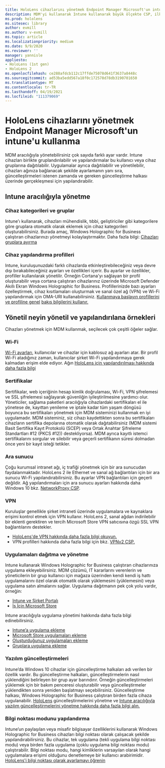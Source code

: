 ```yaml
---
title: HoloLens cihazlarını yönetmek Endpoint Manager Microsoft'un intune'u kullanma
description: MDM'yi kullanarak Intune kullanarak büyük ölçekte CSP, ilke ve HoloLens karma gerçeklik cihazlarını yapılandırmayı ve yönetmeyi öğrenin.
ms.prod: hololens
ms.sitesec: library
author: evmill
ms.author: v-evmill
ms.topic: article
ms.localizationpriority: medium
ms.date: 9/9/2020
ms.reviewer: ''
manager: yannisle
appliesto:
- HoloLens (1st gen)
- HoloLens 2
ms.openlocfilehash: ce288afdcb112c17ffde75078d641f3637a8448c
ms.sourcegitcommit: ad53ba5edd567a18f0c172578d78db3190701650
ms.translationtype: MT
ms.contentlocale: tr-TR
ms.lasthandoff: 04/19/2021
ms.locfileid: "111379069"
---
```

# <a name="using-microsofts-endpoint-manager-intune-to-manage-hololens-devices"></a>HoloLens cihazlarını yönetmek Endpoint Manager Microsoft'un intune'u kullanma

MDM aracılığıyla yönetebilirsiniz çok sayıda farklı ayar vardır. Intune cihazları birlikte gruplandırılabilir ve yapılandırmalar bu kullanıcı veya cihaz gruplarına dağıtılabilir. Uygulamalar ayrıca dağıtılabilir ve yönetilebilir, cihazları ağınıza bağlanacak şekilde ayarlamanın yanı sıra, güncelleştirmeleri istenen zamanda ve gereken güncelleştirme halkası üzerinde gerçekleşmesi için yapılandırabilir. 

## <a name="how-to-manage-via-intune"></a>Intune aracılığıyla yönetme

### <a name="device-categories-and-groups"></a>Cihaz kategorileri ve gruplar
Intune'ı kullanarak, cihazları mühendislik, tıbbi, geliştiriciler gibi kategorilere göre gruplara otomatik olarak eklemek için cihaz kategorileri oluşturabilirsiniz. Burada amaç, Windows Holographic for Business çalıştıran cihazlarınızı yönetmeyi kolaylaştırmaktır.
Daha fazla bilgi: [Cihazları gruplara ayırma](https://docs.microsoft.com/mem/intune/enrollment/device-group-mapping)

### <a name="device-configuration-profiles"></a>Cihaz yapılandırma profilleri
Intune, kuruluşunuzdaki farklı cihazlarda etkinleştirebileceğiniz veya devre dışı bırakabileceğiniz ayarları ve özellikleri içerir. Bu ayarlar ve özellikler, profiller kullanılarak yönetilir. Örneğin Cortana'yı sağlayan bir profil oluşturabilir veya cortana çalıştıran cihazlarınız üzerinde Microsoft Defender Akıllı Ekran Windows Holographic for Business.
Profillerinizde bazı ayarları özelleştirmek, cihaz kısıtlamaları oluşturmak ve sanal özel ağ (VPN) ve Wi-Fi yapılandırmak için OMA-URI kullanabilirsiniz.
[Kullanmaya başlayın profillerini ve profiline genel](https://docs.microsoft.com/mem/intune/configuration/device-profiles) [bakış bilgilerini kullanır.](https://docs.microsoft.com/mem/intune/configuration/device-profile-create)

## <a name="examples-of-what-can-be-managed-and-configured"></a>Yönetil neyin yönetil ve yapılandırılana örnekleri

Cihazları yönetmek için MDM kullanmak, seçilecek çok çeşitli öğeler sağlar. 

### <a name="wi-fi"></a>Wi-Fi
[Wi-Fi ayarları](https://docs.microsoft.com/mem/intune/configuration/wi-fi-settings-configure), kullanıcılar ve cihazlar için kablosuz ağ ayarları atar. Bir profil Wi-Fi atadığınız zaman, kullanıcılar şirket Wi-Fi yapılandırmaya gerek kalmadan erişim elde ediyor.
Ağın [HoloLens için yapılandırılması hakkında daha fazla bilgi](hololens-commercial-infrastructure.md)

### <a name="certificates"></a>Sertifikalar
Sertifikalar, web içeriğinin hesap kimlik doğrulaması, Wi-Fi, VPN şifrelemesi ve SSL şifrelemesi sağlayarak güvenliğin iyileştirilmesine yardımcı olur. Yöneticiler, sağlama paketleri aracılığıyla cihazlardaki sertifikaları el ile yönetese de, kayıttan yenileme ve iptale kadar tüm yaşam döngüsü boyunca bu sertifikaları yönetmek için MDM sisteminizi kullanmak en iyi uygulamadır. MDM sisteminiz, siz cihazı kaydettikten sonra bu sertifikaları cihazların sertifika depolarına otomatik olarak dağıtabilirsiniz (MDM sistemi Basit Sertifika Kayıt Protokolü (SCEP) veya Ortak Anahtar Şifreleme Standartları #12 (PKCS #12)) destekliyorsa). MDM ayrıca kayıtlı istemci sertifikalarını sorgular ve silebilir veya geçerli sertifikanın süresi dolmadan önce yeni bir kayıt isteği tetikler. 

### <a name="proxy"></a>Ara sunucu
Çoğu kurumsal intranet ağı, iç trafiği yönetmek için bir ara sunucudan faydalanmaktadır. HoloLens 2 ile Ethernet ve sanal ağ bağlantıları için bir ara sunucu Wi-Fi yapılandırabilirsiniz. Bu ayarlar VPN bağlantıları için geçerli değildir. Ağ yapılandırmaları için ara sunucu ayarları hakkında daha Windows 10 bkz. [NetworkProxy CSP](https://docs.microsoft.com/windows/client-management/mdm/networkproxy-csp).

### <a name="vpn"></a>VPN
Kuruluşlar genellikle şirket intraneti üzerinde uygulamalara ve kaynaklara erişimi kontrol etmek için VPN kullanır. HoloLens 2, sanal ağdan indirilebilir bir eklenti gerektiren ve tercih Microsoft Store VPN satıcısına özgü SSL VPN bağlantılarını destekler. 
- [HoloLens'de VPN hakkında daha fazla bilgi okuyun.](hololens-network.md#vpn)
- VPN profilleri hakkında daha fazla bilgi için bkz. [VPNv2 CSP.](https://docs.microsoft.com/windows/client-management/mdm/vpnv2-csp)

### <a name="deploy-and-manage-apps"></a>Uygulamaları dağıtma ve yönetme
Intune kullanarak Windows Holographic for Business çalıştıran cihazlarınıza uygulama ekleyebilirsiniz. MDM çözümü, IT kararlarını verenlerin ve yöneticilerin bir grup kullanıcı için mağaza üzerinden kendi kendi iş hattı uygulamalarını özel olarak otomatik olarak yüklemesini (yüklemesini) veya uygulama satın almalarını sağlar. Uygulama dağıtmanın pek çok yolu vardır, örneğin:
-   [Intune ve Şirket Portalı]( app-deploy-intune.md)
-   [İş İçin Microsoft Store]( app-deploy-store-business.md)

Intune aracılığıyla uygulama yönetimi hakkında daha fazla bilgi edinebilirsiniz.
-   [Intune’a uygulama ekleme](https://docs.microsoft.com/mem/intune/apps/apps-add)
-   [Microsoft Store uygulamaları ekleme](https://docs.microsoft.com/mem/intune/apps/store-apps-windows)
-   [Oluşturduğunuz uygulamaları ekleme](https://docs.microsoft.com/mem/intune/apps/lob-apps-windows)
- [Gruplara uygulama ekleme](https://docs.microsoft.com/mem/intune/apps/apps-deploy)

### <a name="software-updates"></a>Yazılım güncelleştirmeleri
Intune’da Windows 10 cihazlar için güncelleştirme halkaları adı verilen bir özellik vardır. Bu güncelleştirme halkaları, güncelleştirmelerin nasıl yüklendiğini belirleyen bir grup ayar barındırır. Örneğin güncelleştirmeleri yüklemek için bir bakım penceresi oluşturabilir veya güncelleştirmeler yüklendikten sonra yeniden başlatmayı seçebilirsiniz. Güncelleştirme halkası, Windows Holographic for Business çalıştıran birden fazla cihaza uygulanabilir.
[HoloLens](hololens-updates.md) güncelleştirmelerini yönetme ve [Intune aracılığıyla yazılım güncelleştirmelerini yönetme hakkında daha fazla bilgi alın.](https://docs.microsoft.com/mem/intune/protect/windows-update-for-business-configure)

### <a name="configure-kiosk-mode"></a>Bilgi noktası modunu yapılandırma
Intune’un paylaşılan veya misafir bilgisayar özelliklerini kullanarak Windows Holographic for Business cihazları bilgi noktası olarak çalışacak şekilde yapılandırabilirsiniz. Bu cihazlar, tek uygulama (tekli uygulama bilgi noktası modu) veya birden fazla uygulama (çoklu uygulama bilgi noktası modu) çalıştırabilir. Bilgi noktası modu, hangi kimliklerin varsayılan olarak hangi uygulamalara erişimi olduğunu denetlemeye bir kullanıcı arabirimidir.
[HoloLens'i bilgi noktası olarak ayarlamayı öğrenin]( hololens-kiosk.md)

